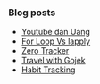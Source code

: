 ### Blog posts
<!-- BLOG-POST-LIST:START -->
- [Youtube dan Uang](https://akherlan.github.io/youtube-dan-uang/)
- [For Loop Vs lapply](https://akherlan.github.io/for-loop-vs-lapply/)
- [Zero Tracker](https://akherlan.github.io/zero-tracker/)
- [Travel with Gojek](https://akherlan.github.io/travel-with-gojek/)
- [Habit Tracking](https://akherlan.github.io/habit-tracking/)
<!-- BLOG-POST-LIST:END -->


<!-- ### Hi there 👋 -->

<!--
**akherlan/akherlan** is a ✨ _special_ ✨ repository because its `README.md` (this file) appears on your GitHub profile.

Here are some ideas to get you started:

- 🔭 I’m currently working on ...
- 🌱 I’m currently learning ...
- 👯 I’m looking to collaborate on ...
- 🤔 I’m looking for help with ...
- 💬 Ask me about ...
- 📫 How to reach me: ...
- 😄 Pronouns: ...
- ⚡ Fun fact: ...
-->
